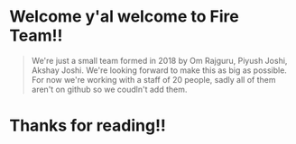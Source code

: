 # Welcome y'al welcome to Fire Team!!
> We're just a small team formed in 2018 by Om Rajguru, Piyush Joshi, Akshay Joshi.
> We're looking forward to make this as big as possible. 
> For now we're working with a staff of 20 people, sadly all of them aren't on github so we coudln't add them.

# Thanks for reading!!

